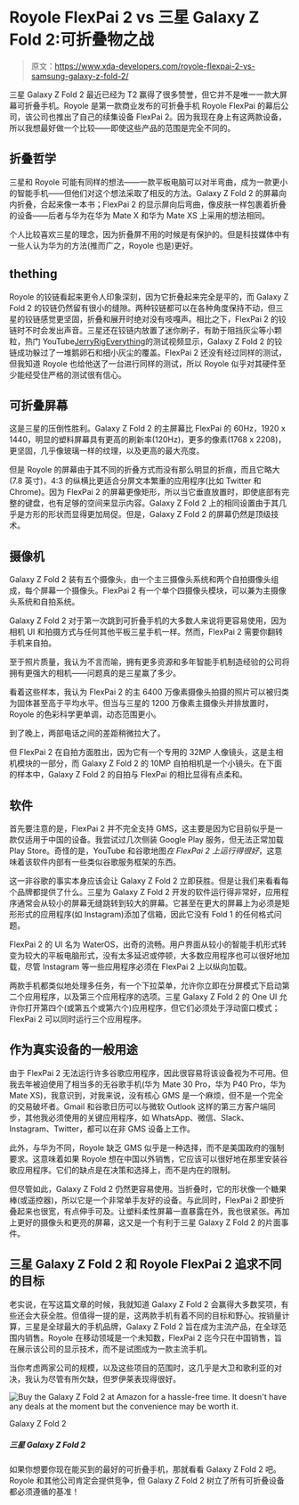 # Royole FlexPai 2 vs 三星 Galaxy Z Fold 2:可折叠物之战

> 原文：<https://www.xda-developers.com/royole-flexpai-2-vs-samsung-galaxy-z-fold-2/>

三星 Galaxy Z Fold 2 最近已经为 T2 赢得了很多赞誉，但它并不是唯一一款大屏幕可折叠手机。Royole 是第一款商业发布的可折叠手机 Royole FlexPai 的幕后公司，该公司也推出了自己的续集设备 FlexPai 2。因为我现在身上有这两款设备，所以我想最好做一个比较——即使这些产品的范围是完全不同的。

## 折叠哲学

三星和 Royole 可能有同样的想法——一款平板电脑可以对半弯曲，成为一款更小的智能手机——但他们对这个想法采取了相反的方法。Galaxy Z Fold 2 的屏幕向内折叠，合起来像一本书；FlexPai 2 的显示屏向后弯曲，像皮肤一样包裹着折叠的设备——后者与华为在华为 Mate X 和华为 Mate XS 上采用的想法相同。

个人比较喜欢三星的理念，因为折叠屏不用的时候是有保护的。但是科技媒体中有一些人认为华为的方法(推而广之，Royole 也是)更好。

## thething

Royole 的铰链看起来更令人印象深刻，因为它折叠起来完全是平的，而 Galaxy Z Fold 2 的铰链仍然留有很小的缝隙。两种铰链都可以在各种角度保持不动，但三星的铰链感觉更坚固，折叠和展开时绝对没有吱嘎声。相比之下，FlexPai 2 的铰链时不时会发出声音。三星还在铰链内放置了迷你刷子，有助于阻挡灰尘等小颗粒，热门 YouTube[JerryRigEverything](https://www.youtube.com/watch?v=aYQ7A6wjH5Q&feature=emb_title)的测试视频显示，Galaxy Z Fold 2 的铰链成功躲过了一堆鹅卵石和细小灰尘的覆盖。FlexPai 2 还没有经过同样的测试，但我知道 Royole 也给他送了一台进行同样的测试，所以 Royole 似乎对其硬件至少能经受住严格的测试很有信心。

## 可折叠屏幕

这是三星的压倒性胜利。Galaxy Z Fold 2 的主屏幕比 FlexPai 的 60Hz，1920 x 1440，明显的塑料屏幕具有更高的刷新率(120Hz)，更多的像素(1768 x 2208)，更坚固，几乎像玻璃一样的纹理，以及更高的最大亮度。

但是 Royole 的屏幕由于其不同的折叠方式而没有那么明显的折痕，而且它略大(7.8 英寸)，4:3 的纵横比更适合分屏文本繁重的应用程序(比如 Twitter 和 Chrome)。因为 FlexPai 2 的屏幕更像矩形，所以当它垂直放置时，即使底部有完整的键盘，也有足够的空间来显示内容。Galaxy Z Fold 2 上的相同设置由于其几乎是方形的形状而显得更加局促。但是，Galaxy Z Fold 2 的屏幕仍然是顶级技术。

## 摄像机

Galaxy Z Fold 2 装有五个摄像头，由一个主三摄像头系统和两个自拍摄像头组成，每个屏幕一个摄像头。FlexPai 2 有一个单个四摄像头模块，可以兼为主摄像头系统和自拍系统。

Galaxy Z Fold 2 对于第一次跳到可折叠手机的大多数人来说将更容易使用，因为相机 UI 和拍摄方式与任何其他平板三星手机一样。然而，FlexPai 2 需要你翻转手机来自拍。

至于照片质量，我认为不言而喻，拥有更多资源和多年智能手机制造经验的公司将拥有更强大的相机——问题真的是三星赢了多少。

看着这些样本，我认为 FlexPai 2 的主 6400 万像素摄像头拍摄的照片可以被归类为固体甚至高于平均水平。但当与三星的 1200 万像素主摄像头并排放置时，Royole 的色彩科学更单调，动态范围更小。

到了晚上，两部电话之间的差距稍微拉大了。

但 FlexPai 2 在自拍方面胜出，因为它有一个专用的 32MP 人像镜头，这是主相机模块的一部分，而 Galaxy Z Fold 2 的 10MP 自拍相机是一个小镜头。在下面的样本中，Galaxy Z Fold 2 的自拍与 FlexPai 的相比显得有点柔和。

## 软件

首先要注意的是，FlexPai 2 并不完全支持 GMS，这主要是因为它目前似乎是一款仅适用于中国的设备。我尝试过几次侧装 Google Play 服务，但无法正常加载 Play Store。奇怪的是，YouTube 和谷歌地图*在 FlexPai 2 上运行得很好*，这意味着该软件内部有一些类似谷歌服务框架的东西。

这一非谷歌的事实本身应该会让 Galaxy Z Fold 2 立即获胜。但是让我们来看看每个品牌都提供了什么。三星为 Galaxy Z Fold 2 开发的软件运行得非常好，应用程序通常会从较小的屏幕无缝跳转到较大的屏幕。它甚至在更大的屏幕上为必须是矩形形式的应用程序(如 Instagram)添加了信箱，因此它没有 Fold 1 的任何格式问题。

FlexPai 2 的 UI 名为 WaterOS，出奇的流畅。用户界面从较小的智能手机形式转变为较大的平板电脑形式，没有太多延迟或停顿，大多数应用程序也可以很好地加载，尽管 Instagram 等一些应用程序必须在 FlexPai 2 上以纵向加载。

两款手机都类似地处理多任务，有一个下拉菜单，允许你立即在分屏模式下启动第二个应用程序，以及第三个应用程序的选项。三星 Galaxy Z Fold 2 的 One UI 允许你打开第四个(或第五个或第六个)应用程序，但它们必须处于浮动窗口模式；FlexPai 2 可以同时运行三个应用程序。

## 作为真实设备的一般用途

由于 FlexPai 2 无法运行许多谷歌应用程序，因此很容易将该设备视为不可用。但我去年被迫使用了相当多的无谷歌手机(华为 Mate 30 Pro，华为 P40 Pro，华为 Mate XS)，我意识到，对我来说，没有核心 GMS 是一个麻烦，但不是一个完全的交易破坏者。Gmail 和谷歌日历可以与微软 Outlook 这样的第三方客户端同步，其他我必须使用的关键应用程序，如 WhatsApp、微信、Slack、Instagram、Twitter，都可以在非 GMS 设备上工作。

此外，与华为不同，Royole 缺乏 GMS 似乎是一种选择，而不是美国政府的强制要求。这意味着如果 Royole 想在中国以外销售，它应该可以很好地在那里安装谷歌应用程序。它们的缺点是在决策和选择上，而不是内在的限制。

但尽管如此，Galaxy Z Fold 2 仍然更容易使用。当折叠时，它的形状像一个糖果棒(或遥控器)，所以它是一个非常单手友好的设备。与此同时，FlexPai 2 即使折叠起来也很宽，有点伸手可及。让塑料柔性屏幕一直暴露在外，我也很紧张。再加上更好的摄像头和更亮的屏幕，这又是一个有利于三星 Galaxy Z Fold 2 的片面事件。

## 三星 Galaxy Z Fold 2 和 Royole FlexPai 2 追求不同的目标

老实说，在写这篇文章的时候，我就知道 Galaxy Z Fold 2 会赢得大多数奖项，有些还会大获全胜。但值得一提的是，这两款手机有着不同的目标和野心。按销量计算，三星是全球最大的手机品牌，Galaxy Z Fold 2 旨在成为主流产品，在全球范围内销售。Royole 在移动领域是一个未知数，FlexPai 2 迄今只在中国销售，旨在展示该公司的显示技术，而不是试图成为一款主流手机。

当你考虑两家公司的规模，以及这些项目的范围时，这几乎是大卫和歌利亚的对决，我认为尽管有所欠缺，但罗伊莱表现得很好。

 <picture>![Buy the Galaxy Z Fold 2 at Amazon for a hassle-free time. It doesn't have any deals at the moment but the convenience may be worth it.](img/4eea0569f417fccd2d810eaac461eaee.png)</picture> 

Galaxy Z Fold 2

##### 三星 Galaxy Z Fold 2

如果你想要你现在能买到的最好的可折叠手机，那就看看 Galaxy Z Fold 2 吧。Royole 和其他公司肯定会提供竞争，但 Galaxy Z Fold 2 树立了所有可折叠设备都必须遵循的基准！